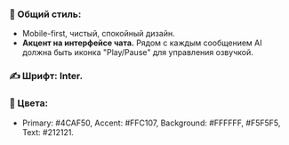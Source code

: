 ### 📱 Общий стиль:
-   Mobile-first, чистый, спокойный дизайн.
-   **Акцент на интерфейсе чата.** Рядом с каждым сообщением AI должна быть иконка "Play/Pause" для управления озвучкой.

### ✍️ Шрифт: Inter.
### 🎨 Цвета:
-   Primary: #4CAF50, Accent: #FFC107, Background: #FFFFFF, #F5F5F5, Text: #212121.
